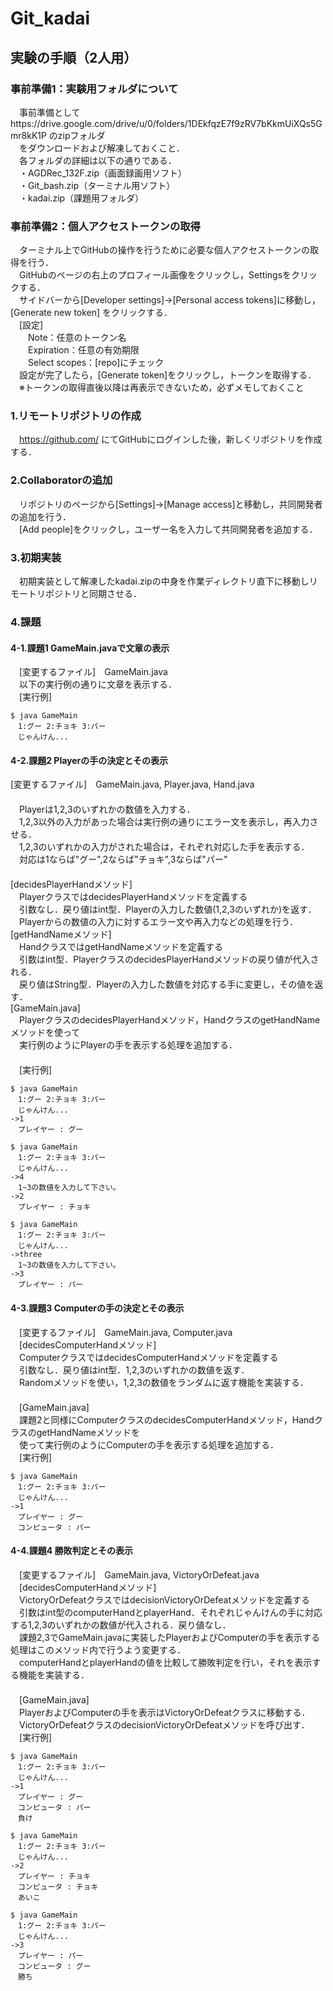 # Git_kadai
## 実験の手順（2人用）
### 事前準備1：実験用フォルダについて
　事前準備としてhttps://drive.google.com/drive/u/0/folders/1DEkfqzE7f9zRV7bKkmUiXQs5Gmr8kK1P のzipフォルダ<br>
　をダウンロードおよび解凍しておくこと．<br>
　各フォルダの詳細は以下の通りである．<br>
　・AGDRec_132F.zip（画面録画用ソフト）<br>
　・Git_bash.zip（ターミナル用ソフト）<br>
　・kadai.zip（課題用フォルダ）<br>
### 事前準備2：個人アクセストークンの取得
　ターミナル上でGitHubの操作を行うために必要な個人アクセストークンの取得を行う．<br>
　GitHubのページの右上のプロフィール画像をクリックし，Settingsをクリックする．<br>
　サイドバーから[Developer settings]→[Personal access tokens]に移動し，[Generate new token] をクリックする．<br>
　[設定]<br>
　　Note：任意のトークン名<br>
　　Expiration：任意の有効期限<br>
　　Select scopes：[repo]にチェック<br>
　設定が完了したら，[Generate token]をクリックし，トークンを取得する．<br>
　※トークンの取得直後以降は再表示できないため，必ずメモしておくこと
### 1.リモートリポジトリの作成
　https://github.com/ にてGitHubにログインした後，新しくリポジトリを作成する．
### 2.Collaboratorの追加
　リポジトリのページから[Settings]→[Manage access]と移動し，共同開発者の追加を行う．<br>
　[Add people]をクリックし，ユーザー名を入力して共同開発者を追加する．
### 3.初期実装
　初期実装として解凍したkadai.zipの中身を作業ディレクトリ直下に移動しリモートリポジトリと同期させる．<br>

### 4.課題
#### 4-1.課題1 GameMain.javaで文章の表示
　[変更するファイル]　GameMain.java<br>
　以下の実行例の通りに文章を表示する．<br>
　[実行例]
```
$ java GameMain
　1:グー 2:チョキ 3:パー
　じゃんけん...
```

#### 4-2.課題2 Playerの手の決定とその表示
 [変更するファイル]　GameMain.java, Player.java, Hand.java<br>
　<br>
　Playerは1,2,3のいずれかの数値を入力する．<br>
　1,2,3以外の入力があった場合は実行例の通りにエラー文を表示し，再入力させる．<br>
　1,2,3のいずれかの入力がされた場合は，それぞれ対応した手を表示する．<br>
　対応は1ならば"グー",2ならば"チョキ",3ならば"パー"<br>
　<br>
 [decidesPlayerHandメソッド]<br>
　PlayerクラスではdecidesPlayerHandメソッドを定義する<br>
　引数なし．戻り値はint型．Playerの入力した数値(1,2,3のいずれか)を返す．<br>
　Playerからの数値の入力に対するエラー文や再入力などの処理を行う．<br>
 [getHandNameメソッド]<br>
　HandクラスではgetHandNameメソッドを定義する<br>
　引数はint型．PlayerクラスのdecidesPlayerHandメソッドの戻り値が代入される．<br>
　戻り値はString型．Playerの入力した数値を対応する手に変更し，その値を返す．<br>
 [GameMain.java]<br>
　PlayerクラスのdecidesPlayerHandメソッド，HandクラスのgetHandNameメソッドを使って<br>
　実行例のようにPlayerの手を表示する処理を追加する．<br>
　<br>
　[実行例]
```
$ java GameMain
　1:グー 2:チョキ 3:パー
　じゃんけん...
->1
　プレイヤー : グー

$ java GameMain
　1:グー 2:チョキ 3:パー
　じゃんけん...
->4
　1~3の数値を入力して下さい。
->2
　プレイヤー : チョキ
 
$ java GameMain
　1:グー 2:チョキ 3:パー
　じゃんけん...
->three
　1~3の数値を入力して下さい。
->3
　プレイヤー : パー
```

#### 4-3.課題3 Computerの手の決定とその表示
　[変更するファイル]　GameMain.java, Computer.java<br>
　[decidesComputerHandメソッド]<br>
　ComputerクラスではdecidesComputerHandメソッドを定義する<br>
　引数なし．戻り値はint型．1,2,3のいずれかの数値を返す．<br>
　Randomメソッドを使い，1,2,3の数値をランダムに返す機能を実装する．<br>
　<br>
　[GameMain.java]<br>
　課題2と同様にComputerクラスのdecidesComputerHandメソッド，HandクラスのgetHandNameメソッドを<br>
　使って実行例のようにComputerの手を表示する処理を追加する．<br>
　[実行例]
```
$ java GameMain
　1:グー 2:チョキ 3:パー
　じゃんけん...
->1
　プレイヤー : グー
　コンピュータ : パー
```
#### 4-4.課題4 勝敗判定とその表示
　[変更するファイル]　GameMain.java, VictoryOrDefeat.java<br>
　[decidesComputerHandメソッド]<br>
　VictoryOrDefeatクラスではdecisionVictoryOrDefeatメソッドを定義する<br>
　引数はint型のcomputerHandとplayerHand．それぞれじゃんけんの手に対応する1,2,3のいずれかの数値が代入される．戻り値なし．<br>
　課題2,3でGameMain.javaに実装したPlayerおよびComputerの手を表示する処理はこのメソッド内で行うよう変更する．<br>
　computerHandとplayerHandの値を比較して勝敗判定を行い，それを表示する機能を実装する．<br>
　<br>
　[GameMain.java]<br>
　PlayerおよびComputerの手を表示はVictoryOrDefeatクラスに移動する．<br>
　VictoryOrDefeatクラスのdecisionVictoryOrDefeatメソッドを呼び出す．<br>
　[実行例]
```
$ java GameMain
　1:グー 2:チョキ 3:パー
　じゃんけん...
->1
　プレイヤー : グー
　コンピュータ : パー
　負け

$ java GameMain
　1:グー 2:チョキ 3:パー
　じゃんけん...
->2
　プレイヤー : チョキ
　コンピュータ : チョキ
　あいこ

$ java GameMain
　1:グー 2:チョキ 3:パー
　じゃんけん...
->3
　プレイヤー : パー
　コンピュータ : グー
　勝ち
```
